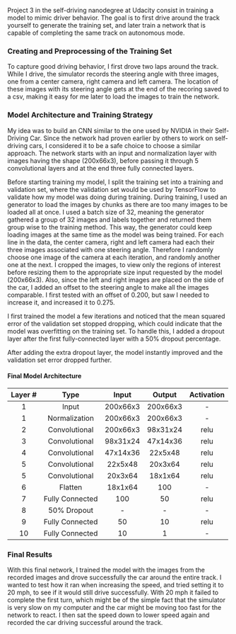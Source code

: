 Project 3 in the self-driving nanodegree at Udacity consist in training a model to mimic driver behavior.
The goal is to first drive around the track yourself to generate the training set, and later train a network that is capable of completing the same track on autonomous mode.

### Creating and Preprocessing of the Training Set
To capture good driving behavior, I first drove two laps around the track. 
While I drive, the simulator records the steering angle with three images, one from a center camera, right camera and left camera. 
The location of these images with its steering angle gets at the end of the recoring saved to a csv, making it easy for me later to load the images to train the network.


### Model Architecture and Training Strategy

My idea was to build an CNN similar to the one used by NVIDIA in their Self-Driving Car. 
Since the network had proven earlier by others to work on self-driving cars, I considered it to be a safe choice to choose a similar approach.
The network starts with an input and normalization layer with images having the shape (200x66x3), before passing it through 5 convolutional layers and at the end three fully connected layers.

Before starting training my model, I split the training set into a training and validation set, where the validation set would be used by TensorFlow to validate how my model was doing during training.
During training, I used an generator to load the images by chunks as there are too many images to be loaded all at once. I used a batch size of 32, meaning the generator gathered a group of 32 images and labels together and returned them group wise to the training method.
This way, the generator could keep loading images at the same time as the model was being trained. For each line in the data, the center camera, right and left camera had each their three images associated with one steering angle. 
Therefore I randomly choose one image of the camera at each iteration, and randomly another one at the next. I cropped the images, to view only the regions of interest before resizing them to the appropriate size input requested by the model (200x66x3).
Also, since the left and right images are placed on the side of the car, I added an offset to the steering angle to make all the images comparable. I first tested with an offset of 0.200, but saw I needed to increase it, and increased it to 0.275.

I first trained the model a few iterations and noticed that the mean squared error of the validation set stopped dropping, which could indicate that the model was overfitting on the training set.
To handle this, I added a dropout layer after the first fully-connected layer with a 50% dropout percentage. 

After adding the extra dropout layer, the model instantly improved and the validation set error dropped further. 

#### Final Model Architecture



| Layer # | Type | Input | Output | Activation
:-------------------------:|:-------------------------:|:-------------------------:|:-------------------------:|:-------------------------:
1 | Input | 200x66x3 | 200x66x3 | -
1 | Normalization | 200x66x3 | 200x66x3 | -
2 | Convolutional | 200x66x3 | 98x31x24 | relu
3 | Convolutional | 98x31x24 | 47x14x36 | relu
4 | Convolutional | 47x14x36 | 22x5x48 | relu
5 | Convolutional | 22x5x48 | 20x3x64 | relu
5 | Convolutional | 20x3x64 | 18x1x64 | relu
6 | Flatten | 18x1x64 | 100 | -
7 | Fully Connected | 100 | 50 | relu
8 | 50% Dropout | - | - | - |
9 | Fully Connected | 50 | 10 | relu
10 | Fully Connected | 10 | 1 | -



### Final Results

With this final network, I trained the model with the images from the recorded images and drove successfully the car around the entire track.
I wanted to test how it ran when increasing the speed, and tried setting it to 20 mph, to see if it would still drive successfully. 
With 20 mph it failed to complete the first turn, which might be of the simple fact that the simulator is very slow on my computer and the car might be moving too fast for the network to react.
I then sat the speed down to lower speed again and recorded the car driving successful around the track.
